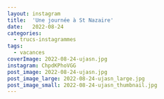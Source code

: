 ```yaml
---
layout: instagram
title:  'Une journée à St Nazaire'
date:   2022-08-24
categories: 
  - trucs-instagrammes
tags:
  - vacances
coverImage: 2022-08-24-ujasn.jpg
instagram: ChpdKPhoVGG
post_image: 2022-08-24-ujasn.jpg
post_image_large: 2022-08-24-ujasn_large.jpg
post_image_small: 2022-08-24-ujasn_thumbnail.jpg
---
```



